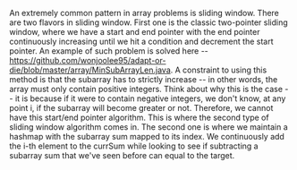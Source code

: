 An extremely common pattern in array problems is sliding window. There are two flavors in sliding window. First one is the classic two-pointer sliding window, where we have a start and end pointer with the end pointer continuously increasing until we hit a condition and decrement the start pointer. An example of such problem is solved here -- https://github.com/wonjoolee95/adapt-or-die/blob/master/array/MinSubArrayLen.java. A constraint to using this method is that the subarray has to strictly increase -- in other words, the array must only contain positive integers. Think about why this is the case -- it is because if it were to contain negative integers, we don't know, at any point i, if the subarray will become greater or not. Therefore, we cannot have this start/end pointer algorithm. This is where the second type of sliding window algorithm comes in. The second one is where we maintain a hashmap with the subarray sum mapped to its index. We continuously add the i-th element to the currSum while looking to see if subtracting a subarray sum that we've seen before can equal to the target.
